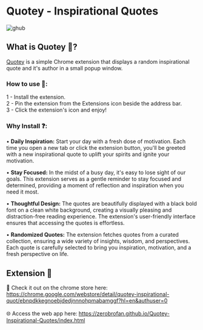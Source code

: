 # Quotey - Inspirational Quotes
![ghub](https://github.com/Zerobrofan/Quotey-Inspirational-Quotes/assets/100843256/da93e41f-2be6-4671-a4f3-8607f22e4978)

## What is Quotey 📖?
[Quotey](https://chrome.google.com/webstore/detail/quotey-inspirational-quot/ebnpdkkegnoebjdedjnnnohpmabamggf?hl=en&authuser=0) is a simple Chrome extension that displays a random inspirational quote and it's author in a small popup window.

### How to use 📙:<br>
1 - Install the extension.<br>
2 - Pin the extension from the Extensions icon beside the address bar.<br>
3 - Click the extension's icon and enjoy!

### Why Install ❓:

• <b>Daily Inspiration:</b> Start your day with a fresh dose of motivation. Each time you open a new tab or click the extension button, you'll be greeted with a new inspirational quote to uplift your spirits and ignite your motivation.

• <b>Stay Focused:</b> In the midst of a busy day, it's easy to lose sight of our goals. This extension serves as a gentle reminder to stay focused and determined, providing a moment of reflection and inspiration when you need it most.

• <b>Thoughtful Design:</b> The quotes are beautifully displayed with a black bold font on a clean white background, creating a visually pleasing and distraction-free reading experience. The extension's user-friendly interface ensures that accessing the quotes is effortless.

• <b>Randomized Quotes:</b> The extension fetches quotes from a curated 
collection, ensuring a wide variety of insights, wisdom, and perspectives. Each quote is carefully selected to bring you inspiration, motivation, and a fresh perspective on life.

## Extension 👾
🌟 Check it out on the chrome store here: https://chrome.google.com/webstore/detail/quotey-inspirational-quot/ebnpdkkegnoebjdedjnnnohpmabamggf?hl=en&authuser=0 <br><br>
🌐 Access the web app here: https://zerobrofan.github.io/Quotey-Inspirational-Quotes/index.html
